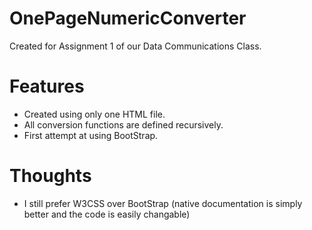 # OnePageNumericConverter
Created for Assignment 1 of our Data Communications Class.

# Features
- Created using only one HTML file.
- All conversion functions are defined recursively.
- First attempt at using BootStrap.

# Thoughts
- I still prefer W3CSS over BootStrap (native documentation is simply better and the code is easily changable)
